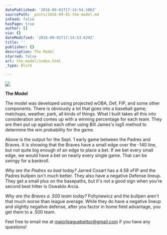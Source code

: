 ```yaml
---
datePublished: '2016-09-01T17:14:54.106Z'
sourcePath: _posts/2016-09-01-the-model.md
inFeed: false
hasPage: true
author: []
via: {}
dateModified: '2016-09-01T17:14:53.629Z'
title: ''
publisher: {}
description: The Model
starred: false
url: the-model/index.html
_type: Blurb

---
```

![](https://the-grid-user-content.s3-us-west-2.amazonaws.com/a5721ebf-dc13-4099-8544-fa97ef10b01b.png)

**The Model**

The model was developed using projected wOBA, Def, FIP, and some other components. There is obviously a lot that goes into a baseball game; matchups, weather, park, all kinds of things. What I built takes all this into consideration and comes up with a winning percentage for each team. They are then put up against each other using Bill James's log5 method to determine the win probability for the game. 

Above is the output for the Sept. 1 early game between the Padres and Braves. It is showing that the Braves have a small edge over the -140 line, but not quite big enough of an edge to place a bet. If we bet every small edge, we would have a bet on nearly every single game. That can be swingy for a bankroll.

_Why are the Padres so bad today?_ Jarred Cosart has a 4.58 xFIP and the Padres bullpen isn't much better. They also have a negative Defense lineup. They get a small plus on the basepaths, but it's not a good sign when you're second best hitter is Oswaldo Arcia.

_Why are the Braves a .500 team today?_ Foltynewicz and the bullpen aren't that much worse than league average. While they do have a negative lineup and slightly negative defense, after you factor in home field advantage, you get them to a .500 team.

Feel free to email me at majorleaguebettor@gmail.com if you have any questions!